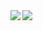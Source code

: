 <img align="left" src="https://github-readme-stats.vercel.app/api?username=i4M1k0SU&count_private=true&show_icons=true" />
<img align="left" src="https://github-readme-stats.vercel.app/api/top-langs/?username=i4M1k0SU" />

